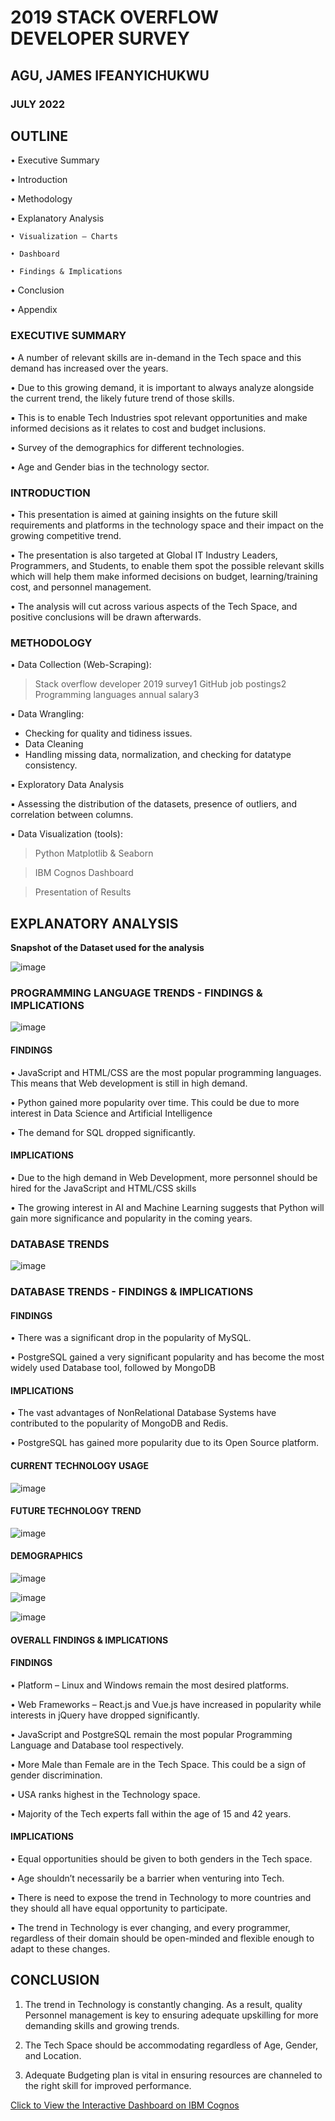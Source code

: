 # 2019 STACK OVERFLOW DEVELOPER SURVEY
## AGU, JAMES IFEANYICHUKWU
### JULY 2022

## OUTLINE

• Executive Summary

• Introduction

• Methodology

• Explanatory Analysis

    • Visualization – Charts

    • Dashboard

    • Findings & Implications

• Conclusion

• Appendix

### EXECUTIVE SUMMARY

• A number of relevant skills are in-demand in the Tech space and this demand has increased over the years.

• Due to this growing demand, it is important to always analyze alongside the current trend, the likely future trend of those skills.

▪ This is to enable Tech Industries spot relevant opportunities and make informed decisions as it relates to cost and budget inclusions.

• Survey of the demographics for different technologies.

• Age and Gender bias in the technology sector.

### INTRODUCTION

• This presentation is aimed at gaining insights on the future skill requirements and platforms in the technology space and their impact on the growing competitive trend.

• The presentation is also targeted at Global IT Industry Leaders, Programmers, and Students, to enable them spot the possible relevant skills which will help them make informed decisions on budget, learning/training cost, and personnel management.

• The analysis will cut across various aspects of the Tech Space, and positive conclusions will be drawn afterwards.

### METHODOLOGY

▪ Data Collection (Web-Scraping):

> Stack overflow developer 2019 survey1
> GitHub job postings2
> Programming languages annual salary3

▪ Data Wrangling:

- Checking for quality and tidiness issues.
- Data Cleaning
- Handling missing data, normalization, and checking for datatype consistency.

▪ Exploratory Data Analysis

▪ Assessing the distribution of the datasets, presence of outliers, and correlation between columns.

▪ Data Visualization (tools):

> Python Matplotlib & Seaborn

> IBM Cognos Dashboard

> Presentation of Results

## EXPLANATORY ANALYSIS

**Snapshot of the Dataset used for the analysis**

![image](assets/p1_table.png)

### PROGRAMMING LANGUAGE TRENDS - FINDINGS & IMPLICATIONS

![image](assets/p2_pltrends.png)

#### FINDINGS

• JavaScript and HTML/CSS are the most popular programming languages. This means that Web development is still in high demand.

• Python gained more popularity over time. This could be due to more interest in Data Science and Artificial Intelligence

• The demand for SQL dropped significantly.

#### IMPLICATIONS

• Due to the high demand in Web Development, more personnel should be hired for the JavaScript and HTML/CSS skills

• The growing interest in AI and Machine Learning suggests that Python will gain more significance and popularity in the coming years.

### DATABASE TRENDS
![image](assets/p3_dtrends.png)

### DATABASE TRENDS - FINDINGS & IMPLICATIONS

#### FINDINGS


• There was a significant drop in the popularity of MySQL.

• PostgreSQL gained a very significant popularity and has become the most widely used Database tool, followed by MongoDB

#### IMPLICATIONS

• The vast advantages of NonRelational Database Systems have contributed to the popularity of MongoDB and Redis.

• PostgreSQL has gained more popularity due to its Open Source platform.

#### CURRENT TECHNOLOGY USAGE
![image](assets/p4_techuse.png)

#### FUTURE TECHNOLOGY TREND
![image](assets/p5_fttrend.JPG)

#### DEMOGRAPHICS
![image](assets/p6_demographics.JPG)


![image](assets/p7_jobpostings.JPG)

![image](assets/p8_poplangs.JPG)


#### OVERALL FINDINGS & IMPLICATIONS

#### FINDINGS
• Platform – Linux and Windows remain the most desired platforms.

• Web Frameworks – React.js and Vue.js have increased in popularity while interests in jQuery have dropped significantly.

• JavaScript and PostgreSQL remain the most popular Programming Language and Database tool respectively.

• More Male than Female are in the Tech Space. This could be a sign of gender discrimination.

• USA ranks highest in the Technology space.

• Majority of the Tech experts fall within the age of 15 and 42 years.

#### IMPLICATIONS

• Equal opportunities should be given to both genders in the Tech space.

• Age shouldn’t necessarily be a barrier when venturing into Tech.

• There is need to expose the trend in Technology to more countries and they should all have equal opportunity to participate.

• The trend in Technology is ever changing, and every programmer, regardless of their domain should be open-minded and flexible enough to adapt to these changes.

## CONCLUSION

1. The trend in Technology is constantly changing. As a result, quality Personnel management is key to ensuring adequate upskilling for more demanding skills and growing trends.

2. The Tech Space should be accommodating regardless of Age, Gender, and Location. 

3. Adequate Budgeting plan is vital in ensuring resources are channeled to the right skill for improved performance. 


[Click to View the Interactive Dashboard on IBM Cognos](https://eu-gb.dataplatform.cloud.ibm.com/dashboards/6aae7a67-e543-4bbb-9f9d-e64ec6eff71d/view/7c1be41e3eb915de7ceeeae4079024032932245ee3bb840285817b495a622797a93d4792c87b4b53dc420131f7eb16509d "@embed")